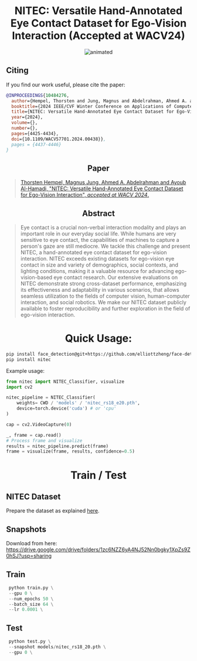 # <div align="center"> **NITEC: Versatile Hand-Annotated Eye Contact Dataset for Ego-Vision Interaction (Accepted at WACV24)** </div>

<p align="center">
  <img src="https://github.com/thohemp/archive/blob/main/nitec.gif" alt="animated" />
</p>

## **Citing**

If you find our work useful, please cite the paper:

```BibTeX
@INPROCEEDINGS{10484276,
  author={Hempel, Thorsten and Jung, Magnus and Abdelrahman, Ahmed A. and Al-Hamadi, Ayoub},
  booktitle={2024 IEEE/CVF Winter Conference on Applications of Computer Vision (WACV)}, 
  title={NITEC: Versatile Hand-Annotated Eye Contact Dataset for Ego-Vision Interaction}, 
  year={2024},
  volume={},
  number={},
  pages={4425-4434},
  doi={10.1109/WACV57701.2024.00438}},
  pages = {4437-4446}
}
```
## <div align="center"> **Paper**</div>
> [Thorsten Hempel, Magnus Jung, Ahmed A. Abdelrahman and Ayoub Al-Hamadi, "NITEC: Versatile Hand-Annotated Eye Contact Dataset for Ego-Vision Interaction", *accepted at WACV 2024*.](https://arxiv.org/abs/2311.04505)

## <div align="center"> **Abstract**</div>
>Eye contact is a crucial non-verbal interaction modality and plays an important role in our everyday social life. While humans are very sensitive to eye contact, the capabilities of machines to capture a person's gaze are still mediocre. We tackle this challenge and present NITEC, a hand-annotated eye contact dataset for ego-vision interaction. NITEC exceeds existing datasets for ego-vision eye contact in size and variety of demographics, social contexts, and lighting conditions, making it a valuable resource for advancing ego-vision-based eye contact research. Our extensive evaluations on NITEC demonstrate strong cross-dataset performance, emphasizing its effectiveness and adaptability in various scenarios, that allows seamless utilization to the fields of computer vision, human-computer interaction, and social robotics. We make our NITEC dataset publicly available to foster reproducibility and further exploration in the field of ego-vision interaction.


#  <div align="center"> Quick Usage: </div>

```sh
pip install face_detection@git+https://github.com/elliottzheng/face-detection
pip install nitec
```

Example usage:

```py
from nitec import NITEC_Classifier, visualize
import cv2

nitec_pipeline = NITEC_Classifier(
    weights= CWD / 'models' / 'nitec_rs18_e20.pth',
    device=torch.device('cuda') # or 'cpu'
)

cap = cv2.VideoCapture(0)

_, frame = cap.read()    
# Process frame and visualize
results = nitec_pipeline.predict(frame)
frame = visualize(frame, results, confidence=0.5)

```



# <div align="center">  Train / Test </div>

## NITEC Dataset
Prepare the dataset as explained [ here](data/README.MD).

## Snapshots

Download from here: https://drive.google.com/drive/folders/1zc6NZZ6yA4NJ52Nn0bgky1XpZs9Z0hSJ?usp=sharing

## Train
```py
 python train.py \
 --gpu 0 \
 --num_epochs 50 \
 --batch_size 64 \
 --lr 0.0001 \
```


## Test

```py
 python test.py \
 --snapshot models/nitec_rs18_20.pth \
 --gpu 0 \
```

